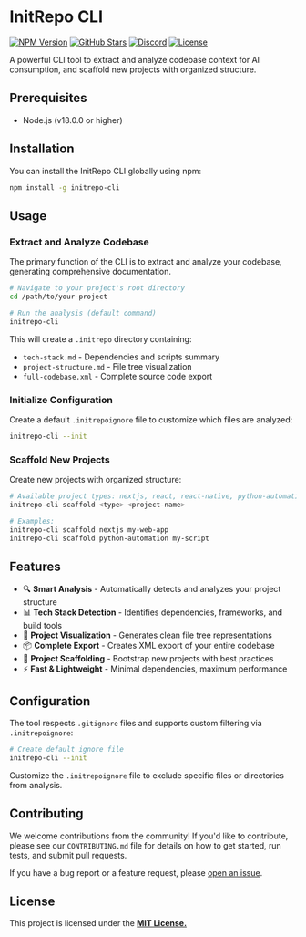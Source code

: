 # InitRepo CLI

[![NPM Version](https://img.shields.io/npm/v/initrepo-cli)](https://www.npmjs.com/package/initrepo-cli) [![GitHub Stars](https://img.shields.io/github/stars/initrepo/cli?style=social)](https://github.com/initrepo/cli) [![Discord](https://img.shields.io/badge/Discord-Join%20Us-7289da?logo=discord&logoColor=white)](https://discord.gg/FuNt9ejU) [![License](https://img.shields.io/badge/license-MIT-blue)](https://opensource.org/licenses/MIT)

A powerful CLI tool to extract and analyze codebase context for AI consumption, and scaffold new projects with organized structure.

## Prerequisites

- Node.js (v18.0.0 or higher)

## Installation

You can install the InitRepo CLI globally using npm:

```bash
npm install -g initrepo-cli
```

## Usage

### Extract and Analyze Codebase

The primary function of the CLI is to extract and analyze your codebase, generating comprehensive documentation.

```bash
# Navigate to your project's root directory
cd /path/to/your-project

# Run the analysis (default command)
initrepo-cli
```

This will create a `.initrepo` directory containing:
- `tech-stack.md` - Dependencies and scripts summary
- `project-structure.md` - File tree visualization  
- `full-codebase.xml` - Complete source code export

### Initialize Configuration

Create a default `.initrepoignore` file to customize which files are analyzed:

```bash
initrepo-cli --init
```

### Scaffold New Projects

Create new projects with organized structure:

```bash
# Available project types: nextjs, react, react-native, python-automation, python-mcp
initrepo-cli scaffold <type> <project-name>

# Examples:
initrepo-cli scaffold nextjs my-web-app
initrepo-cli scaffold python-automation my-script
```

## Features

- 🔍 **Smart Analysis** - Automatically detects and analyzes your project structure
- 📊 **Tech Stack Detection** - Identifies dependencies, frameworks, and build tools
- 🌳 **Project Visualization** - Generates clean file tree representations
- 📦 **Complete Export** - Creates XML export of your entire codebase
- 🚀 **Project Scaffolding** - Bootstrap new projects with best practices
- ⚡ **Fast & Lightweight** - Minimal dependencies, maximum performance

## Configuration

The tool respects `.gitignore` files and supports custom filtering via `.initrepoignore`:

```bash
# Create default ignore file
initrepo-cli --init
```

Customize the `.initrepoignore` file to exclude specific files or directories from analysis.

## Contributing

We welcome contributions from the community! If you'd like to contribute, please see our `CONTRIBUTING.md` file for details on how to get started, run tests, and submit pull requests.

If you have a bug report or a feature request, please [open an issue](https://github.com/initrepo/cli/issues/new).

## License

This project is licensed under the [**MIT License.**](https://github.com/initrepo/cli/blob/main/LICENSE)
